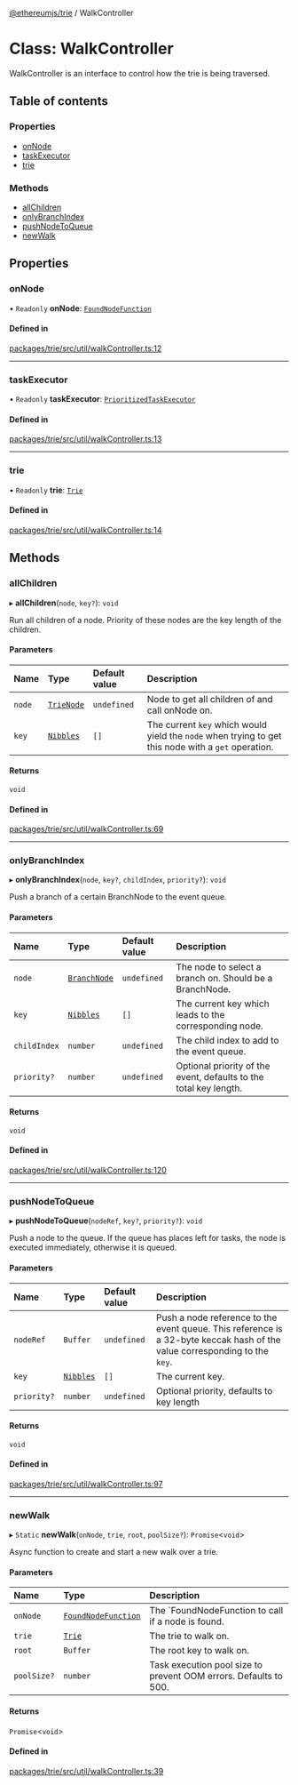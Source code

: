 [@ethereumjs/trie](../README.md) / WalkController

# Class: WalkController

WalkController is an interface to control how the trie is being traversed.

## Table of contents

### Properties

- [onNode](WalkController.md#onnode)
- [taskExecutor](WalkController.md#taskexecutor)
- [trie](WalkController.md#trie)

### Methods

- [allChildren](WalkController.md#allchildren)
- [onlyBranchIndex](WalkController.md#onlybranchindex)
- [pushNodeToQueue](WalkController.md#pushnodetoqueue)
- [newWalk](WalkController.md#newwalk)

## Properties

### onNode

• `Readonly` **onNode**: [`FoundNodeFunction`](../README.md#foundnodefunction)

#### Defined in

[packages/trie/src/util/walkController.ts:12](https://github.com/ethereumjs/ethereumjs-monorepo/blob/master/packages/trie/src/util/walkController.ts#L12)

___

### taskExecutor

• `Readonly` **taskExecutor**: [`PrioritizedTaskExecutor`](PrioritizedTaskExecutor.md)

#### Defined in

[packages/trie/src/util/walkController.ts:13](https://github.com/ethereumjs/ethereumjs-monorepo/blob/master/packages/trie/src/util/walkController.ts#L13)

___

### trie

• `Readonly` **trie**: [`Trie`](Trie.md)

#### Defined in

[packages/trie/src/util/walkController.ts:14](https://github.com/ethereumjs/ethereumjs-monorepo/blob/master/packages/trie/src/util/walkController.ts#L14)

## Methods

### allChildren

▸ **allChildren**(`node`, `key?`): `void`

Run all children of a node. Priority of these nodes are the key length of the children.

#### Parameters

| Name | Type | Default value | Description |
| :------ | :------ | :------ | :------ |
| `node` | [`TrieNode`](../README.md#trienode) | `undefined` | Node to get all children of and call onNode on. |
| `key` | [`Nibbles`](../README.md#nibbles) | `[]` | The current `key` which would yield the `node` when trying to get this node with a `get` operation. |

#### Returns

`void`

#### Defined in

[packages/trie/src/util/walkController.ts:69](https://github.com/ethereumjs/ethereumjs-monorepo/blob/master/packages/trie/src/util/walkController.ts#L69)

___

### onlyBranchIndex

▸ **onlyBranchIndex**(`node`, `key?`, `childIndex`, `priority?`): `void`

Push a branch of a certain BranchNode to the event queue.

#### Parameters

| Name | Type | Default value | Description |
| :------ | :------ | :------ | :------ |
| `node` | [`BranchNode`](BranchNode.md) | `undefined` | The node to select a branch on. Should be a BranchNode. |
| `key` | [`Nibbles`](../README.md#nibbles) | `[]` | The current key which leads to the corresponding node. |
| `childIndex` | `number` | `undefined` | The child index to add to the event queue. |
| `priority?` | `number` | `undefined` | Optional priority of the event, defaults to the total key length. |

#### Returns

`void`

#### Defined in

[packages/trie/src/util/walkController.ts:120](https://github.com/ethereumjs/ethereumjs-monorepo/blob/master/packages/trie/src/util/walkController.ts#L120)

___

### pushNodeToQueue

▸ **pushNodeToQueue**(`nodeRef`, `key?`, `priority?`): `void`

Push a node to the queue. If the queue has places left for tasks, the node is executed immediately, otherwise it is queued.

#### Parameters

| Name | Type | Default value | Description |
| :------ | :------ | :------ | :------ |
| `nodeRef` | `Buffer` | `undefined` | Push a node reference to the event queue. This reference is a 32-byte keccak hash of the value corresponding to the `key`. |
| `key` | [`Nibbles`](../README.md#nibbles) | `[]` | The current key. |
| `priority?` | `number` | `undefined` | Optional priority, defaults to key length |

#### Returns

`void`

#### Defined in

[packages/trie/src/util/walkController.ts:97](https://github.com/ethereumjs/ethereumjs-monorepo/blob/master/packages/trie/src/util/walkController.ts#L97)

___

### newWalk

▸ `Static` **newWalk**(`onNode`, `trie`, `root`, `poolSize?`): `Promise`<`void`\>

Async function to create and start a new walk over a trie.

#### Parameters

| Name | Type | Description |
| :------ | :------ | :------ |
| `onNode` | [`FoundNodeFunction`](../README.md#foundnodefunction) | The `FoundNodeFunction to call if a node is found. |
| `trie` | [`Trie`](Trie.md) | The trie to walk on. |
| `root` | `Buffer` | The root key to walk on. |
| `poolSize?` | `number` | Task execution pool size to prevent OOM errors. Defaults to 500. |

#### Returns

`Promise`<`void`\>

#### Defined in

[packages/trie/src/util/walkController.ts:39](https://github.com/ethereumjs/ethereumjs-monorepo/blob/master/packages/trie/src/util/walkController.ts#L39)
